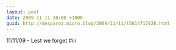 ```yaml
---
layout: post
date: 2009-11-11 10:00 +1000
guid: http://desparoz.micro.blog/2009/11/11/t5614717828.html
---
```

11/11/09 - Lest we forget #in
